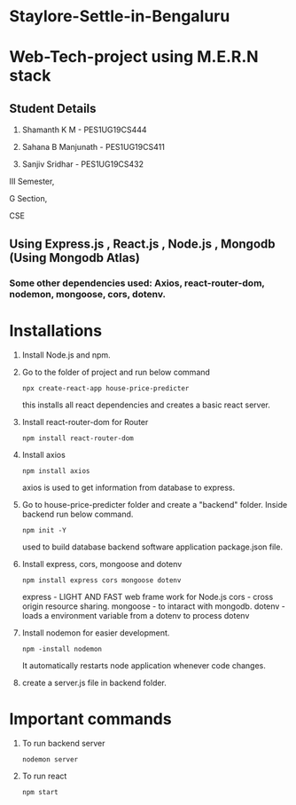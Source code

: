 # Staylore-Settle-in-Bengaluru
# Web-Tech-project using M.E.R.N stack

## Student Details

1. Shamanth K M - PES1UG19CS444

2. Sahana B Manjunath - PES1UG19CS411    

3. Sanjiv Sridhar - PES1UG19CS432

III Semester, 

G Section,

CSE

## Using Express.js , React.js , Node.js , Mongodb (Using Mongodb Atlas)

### Some other dependencies used: Axios, react-router-dom, nodemon, mongoose, cors, dotenv.

# Installations

1. Install Node.js and npm.

2. Go to the folder of project and run below command

   ```
   npx create-react-app house-price-predicter
   ```

   this installs all react dependencies and creates a basic react server.

3. Install react-router-dom for Router

   ```
   npm install react-router-dom
   ```

4. Install axios

   ```
   npm install axios
   ```

   axios is used to get information from database to express.

5. Go to house-price-predicter folder and create a "backend" folder.
   Inside backend run below command.

   ```
   npm init -Y
   ```

   used to build database backend software application package.json file.

6. Install express, cors, mongoose and dotenv

   ```
   npm install express cors mongoose dotenv
   ```

   express - LIGHT AND FAST web frame work for Node.js
   cors - cross origin resource sharing.
   mongoose - to intaract with mongodb.
   dotenv - loads a environment variable from a dotenv to process dotenv

7. Install nodemon for easier development.

   ```
   npm -install nodemon
   ```

   It automatically restarts node application whenever code changes.

8. create a server.js file in backend folder.

# Important commands

1. To run backend server
   ```
   nodemon server
   ```
2. To run react
   ```
   npm start
   ```
   
   
